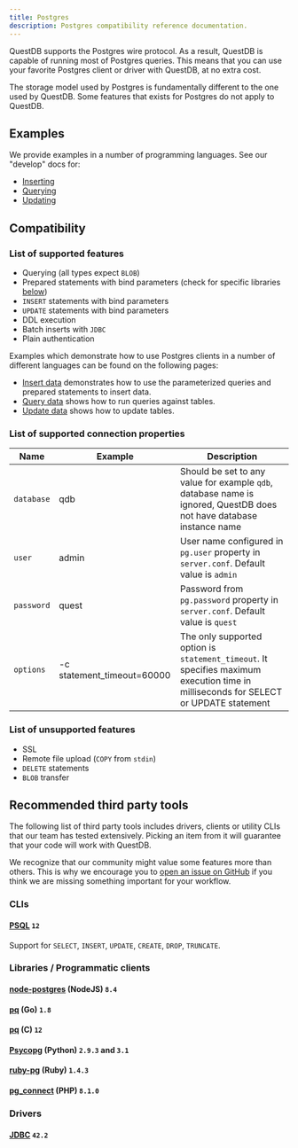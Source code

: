 ```yaml
---
title: Postgres
description: Postgres compatibility reference documentation.
---
```


QuestDB supports the Postgres wire protocol. As a result, QuestDB is capable of
running most of Postgres queries. This means that you can use your favorite
Postgres client or driver with QuestDB, at no extra cost.

The storage model used by Postgres is fundamentally different to the one used by
QuestDB. Some features that exists for Postgres do not apply to QuestDB.

## Examples

We provide examples in a number of programming languages.
See our "develop" docs for:

* [Inserting](/docs/develop/insert-data#postgresql-wire-protocol)
* [Querying](/docs/develop/query-data#postgresql-wire-protocol)
* [Updating](/docs/develop/update-data#postgres-compatibility)

## Compatibility

### List of supported features

- Querying (all types expect `BLOB`)
- Prepared statements with bind parameters (check for specific libraries
  [below](/docs/reference/api/postgres#libraries--programmatic-clients))
- `INSERT` statements with bind parameters
- `UPDATE` statements with bind parameters
- DDL execution
- Batch inserts with `JDBC`
- Plain authentication

Examples which demonstrate how to use Postgres clients in a number of different
languages can be found on the following pages:

- [Insert data](/docs/develop/insert-data#postgresql-wire-protocol)
  demonstrates how to use the parameterized queries and prepared statements to
  insert data.
- [Query data](/docs/develop/query-data#postgresql-wire-protocol) shows how to
  run queries against tables.
- [Update data](/docs/develop/update-data#postgres-compatibility) shows how to
  update tables.  

### List of supported connection properties

| Name       | Example                    | Description                                                                                                                          |
| ---------- | -------------------------- | ------------------------------------------------------------------------------------------------------------------------------------ |
| `database` | qdb                        | Should be set to any value for example `qdb`, database name is ignored, QuestDB does not have database instance name                 |
| `user`     | admin                      | User name configured in `pg.user` property in `server.conf`. Default value is `admin`                                                |
| `password` | quest                      | Password from `pg.password` property in `server.conf`. Default value is `quest`                                                      |
| `options`  | -c statement_timeout=60000 | The only supported option is `statement_timeout`. It specifies maximum execution time in milliseconds for SELECT or UPDATE statement |

### List of unsupported features

- SSL
- Remote file upload (`COPY` from `stdin`)
- `DELETE` statements
- `BLOB` transfer

## Recommended third party tools

The following list of third party tools includes drivers, clients or utility
CLIs that our team has tested extensively. Picking an item from it will
guarantee that your code will work with QuestDB.

We recognize that our community might value some features more than others. This
is why we encourage you to [open an issue on GitHub]({@githubUrl@}/issues) if
you think we are missing something important for your workflow.

### CLIs

#### [PSQL](https://www.postgresql.org/docs/current/app-psql.html) `12`

Support for `SELECT`, `INSERT`, `UPDATE`, `CREATE`, `DROP`, `TRUNCATE`.

### Libraries / Programmatic clients

#### [node-postgres](https://node-postgres.com/) (NodeJS) `8.4`

#### [pq](https://github.com/lib/pq) (Go) `1.8`

#### [pq](https://www.postgresql.org/docs/12/libpq.html) (C) `12`

#### [Psycopg](https://www.psycopg.org) (Python) `2.9.3` and `3.1`

#### [ruby-pg](https://github.com/ged/ruby-pg) (Ruby) `1.4.3`

#### [pg_connect](https://www.php.net/manual/en/function.pg-connect.php) (PHP) `8.1.0`
 

### Drivers

#### [JDBC](https://jdbc.postgresql.org/) `42.2`
